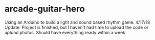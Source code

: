 # arcade-guitar-hero
Using an Arduino to build a light and sound based rhythm game.
4/17/18 Update: Project is finished, but I haven't had time to upload the code or upload photos. Should have everything ready within a week 
